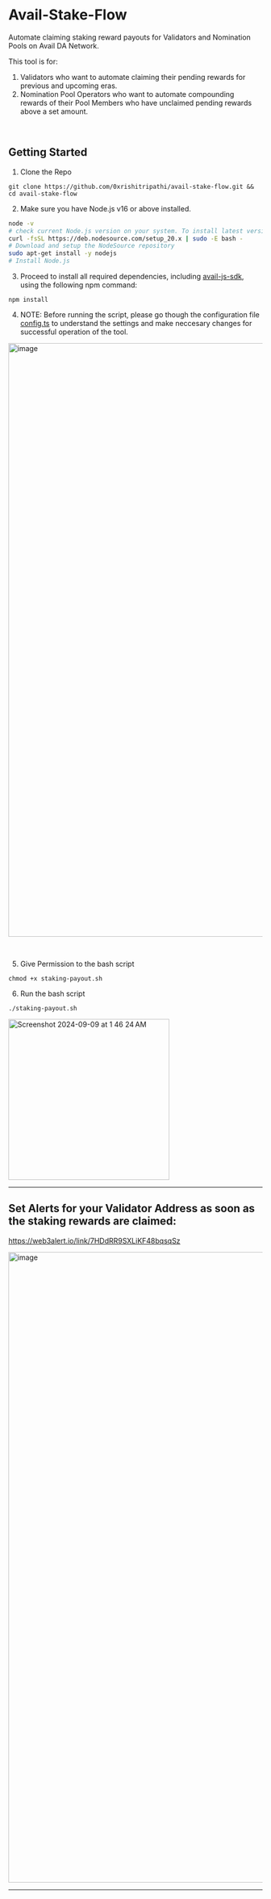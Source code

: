 # Avail-Stake-Flow 
Automate claiming staking reward payouts for Validators and Nomination Pools on Avail DA Network.

This tool is for:
1. Validators who want to automate claiming their pending rewards for previous and upcoming eras.
2. Nomination Pool Operators who want to automate compounding rewards of their Pool Members who have unclaimed pending rewards above a set amount. 

&nbsp;
&nbsp;
&nbsp;
&nbsp;
## Getting Started

1. Clone the Repo
```
git clone https://github.com/0xrishitripathi/avail-stake-flow.git && cd avail-stake-flow
```

2. Make sure you have Node.js v16 or above installed. 
```bash
node -v
# check current Node.js version on your system. To install latest version follow below steps
curl -fsSL https://deb.nodesource.com/setup_20.x | sudo -E bash -
# Download and setup the NodeSource repository
sudo apt-get install -y nodejs
# Install Node.js
```
3. Proceed to install all required dependencies, including [avail-js-sdk](https://www.npmjs.com/package/avail-js-sdk), using the following npm command:
```
npm install
```

4. NOTE: Before running the script, please go though the configuration file [config.ts](https://github.com/0xrishitripathi/avail-stake-flow/blob/main/config.ts) to understand the settings and make neccesary changes for successful operation of the tool.

<img width="1177" alt="image" src="https://github.com/user-attachments/assets/b519f5c7-f72b-488f-8cb0-3a4f8234a07b">

&nbsp;

5. Give Permission to the bash script
```
chmod +x staking-payout.sh
```

6. Run the bash script
```
./staking-payout.sh
```
<img width="319" alt="Screenshot 2024-09-09 at 1 46 24 AM" src="https://github.com/user-attachments/assets/68d2fe98-e634-4db9-9fd8-2d15bae6d2a5">



--------------------------------------------------------------------------------------------------------------------------------------

## Set Alerts for your Validator Address as soon as the staking rewards are claimed:

https://web3alert.io/link/7HDdRR9SXLiKF48bqsqSz

<img width="1250" alt="image" src="https://github.com/user-attachments/assets/499db008-e394-495b-8aad-de54e0a8a8fa">




--------------------------------------------------------------------------------------------------------------------------------------
